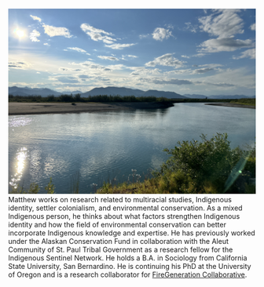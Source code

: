 ![alt text](assets/IMG_6256_Original.jpeg)
Matthew works on research related to multiracial studies, Indigenous identity, settler colonialism, and environmental conservation. As a mixed Indigenous person, he thinks about what factors strengthen Indigenous identity and how the field of environmental conservation can better incorporate Indigenous knowledge and expertise. He has previously worked under the Alaskan Conservation Fund in collaboration with the Aleut Community of St. Paul Tribal Government as a research fellow for the Indigenous Sentinel Network. He holds a B.A. in Sociology from California State University, San Bernardino. He is continuing his PhD at the University of Oregon and is a research collaborator for [FireGeneration Collaborative](https://www.firegencollab.org/).
